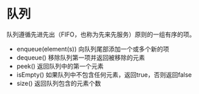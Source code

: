 # 队列
队列遵循先进先出（FIFO，也称为先来先服务）原则的一组有序的项。
* enqueue(element(s)) 向队列尾部添加一个或多个新的项
* dequeue() 移除队列第一项并返回被移除的元素
* peek() 返回队列中的第一个元素
* isEmpty() 如果队列中不包含任何元素，返回true，否则返回false
* size() 返回队列包含的元素个数